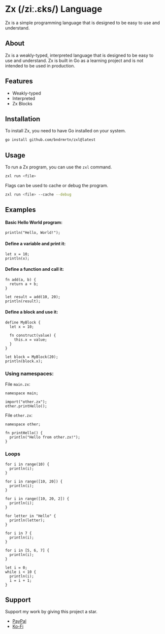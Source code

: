 # Zx (/ziː.ɛks/) Language

Zx is a simple programming language
that is designed to be easy to use and understand.

## About

Zx is a weakly-typed, interpreted language that is designed to be easy to use and understand.
Zx is built in Go as a learning project and is not intended to be used in production.

## Features

- Weakly-typed
- Interpreted
- Zx Blocks

## Installation

To install Zx, you need to have Go installed on your system.

```bash
go install github.com/bndrmrtn/zxl@latest
```

## Usage

To run a Zx program, you can use the `zxl` command.

```bash
zxl run <file>
```

Flags can be used to cache or debug the program.

```bash
zxl run <file> --cache --debug
```

## Examples

#### Basic Hello World program:

```zxl
println("Hello, World!");
```

#### Define a variable and print it:

```zxl
let x = 10;
println(x);
```

#### Define a function and call it:

```zxl
fn add(a, b) {
  return a + b;
}

let result = add(10, 20);
println(result);
```

#### Define a block and use it:

```zxl
define MyBlock {
  let x = 10;

  fn construct(value) {
    this.x = value;
  }
}

let block = MyBlock(20);
println(block.x);
```

### Using namespaces:

File `main.zx`:
```zxl
namespace main;

import("other.zx");
other.printHello();
```

File `other.zx`:
```zxl
namespace other;

fn printHello() {
  println("Hello from other.zx!");
}
```

### Loops

```zxl
for i in range(10) {
  println(i);
}

for i in range([10, 20]) {
  println(i);
}

for i in range([10, 20, 2]) {
  println(i);
}

for letter in "Hello" {
  println(letter);
}

for i in 7 {
  println(i);
}

for i in [5, 6, 7] {
  println(i);
}

let i = 0;
while i < 10 {
  println(i);
  i = i + 1;
}
```

## Support

Support my work by giving this project a star.

- [PayPal](https://www.paypal.me/instasiteshu)
- [Ko-Fi](https://ko-fi.com/bndrmrtn)
